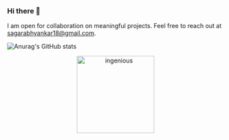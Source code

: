 ### Hi there 👋
I am open for collaboration on meaningful projects. Feel free to reach out at sagarabhyankar18@gmail.com.

![Anurag's GitHub stats](https://github-readme-stats.vercel.app/api?username=Ingenious-c0der&show_icons=true&theme=radical&count_private=true&include_all_commits=true)

<p align="center"><img height="180em" src="https://github-profile-summary-cards.vercel.app/api/cards/profile-details?username=Ingenious-c0der&theme=radical" alt="ingenious" align = "center"/></p>

